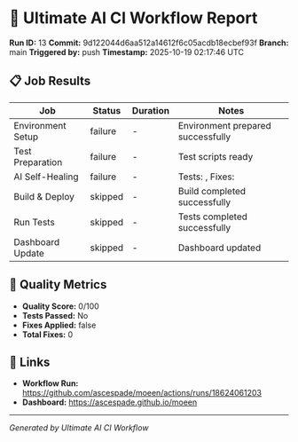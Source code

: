 # 🚀 Ultimate AI CI Workflow Report

**Run ID:** 13
**Commit:** 9d122044d6aa512a14612f6c05acdb18ecbef93f
**Branch:** main
**Triggered by:** push
**Timestamp:** 2025-10-19 02:17:46 UTC

## 📋 Job Results

| Job              | Status  | Duration | Notes                        |
| ---------------- | ------- | -------- | ---------------------------- |
| Environment Setup| failure | -        | Environment prepared successfully |
| Test Preparation | failure | -        | Test scripts ready |
| AI Self-Healing  | failure | -        | Tests: , Fixes:         |
| Build & Deploy   | skipped | -        | Build completed successfully |
| Run Tests        | skipped | -        | Tests completed successfully |
| Dashboard Update | skipped | -        | Dashboard updated            |

## 🎯 Quality Metrics

- **Quality Score:** 0/100
- **Tests Passed:** No
- **Fixes Applied:** false
- **Total Fixes:** 0

## 🔗 Links

- **Workflow Run:** https://github.com/ascespade/moeen/actions/runs/18624061203
- **Dashboard:** https://ascespade.github.io/moeen

---
*Generated by Ultimate AI CI Workflow*
